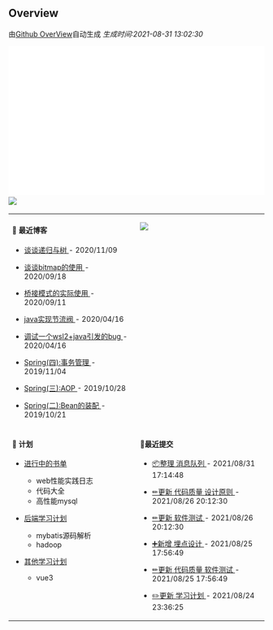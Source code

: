 
## Overview

由[Github OverView](https://github.com/0xcaffebabe/0xcaffebabe)自动生成 _生成时间:2021-08-31 13:02:30_

![](https://raw.githubusercontent.com/0xcaffebabe/github-stats/master/generated/overview.svg)![](https://github-readme-stats.vercel.app/api/top-langs/?username=0xcaffebabe&layout=compact&langs_count=8)

<table>

<tr>
<td valign="top" width="50%">

#### 📖 最近博客


* <a href="https://0xcaffebabe.github.io/%E7%AE%97%E6%B3%95/2020/11/09/%E8%B0%88%E8%B0%88%E9%80%92%E5%BD%92%E4%B8%8E%E6%A0%91.html" target="_blank"> 谈谈递归与树 </a> - 2020/11/09 

    
* <a href="https://0xcaffebabe.github.io/%E7%AE%97%E6%B3%95/2020/09/18/%E8%B0%88%E8%B0%88bitmap%E7%9A%84%E4%BD%BF%E7%94%A8.html" target="_blank"> 谈谈bitmap的使用 </a> - 2020/09/18 

    
* <a href="https://0xcaffebabe.github.io/%E8%AE%BE%E8%AE%A1%E6%A8%A1%E5%BC%8F/2020/09/11/%E6%A1%A5%E6%8E%A5%E6%A8%A1%E5%BC%8F%E7%9A%84%E5%AE%9E%E9%99%85%E4%BD%BF%E7%94%A8.html" target="_blank"> 桥接模式的实际使用 </a> - 2020/09/11 

    
* <a href="https://0xcaffebabe.github.io/java/2020/04/16/JAVA%E5%AE%9E%E7%8E%B0%E8%8A%82%E6%B5%81%E9%98%80.html" target="_blank"> java实现节流阀 </a> - 2020/04/16 

    
* <a href="https://0xcaffebabe.github.io/%E6%97%A5%E5%B8%B8/2020/04/16/%E8%B0%83%E8%AF%95%E4%B8%80%E4%B8%AAwsl2+java%E5%BC%95%E5%8F%91%E7%9A%84bug.html" target="_blank"> 调试一个wsl2+java引发的bug </a> - 2020/04/16 

    
* <a href="https://0xcaffebabe.github.io/spring/2019/11/04/Spring-%E5%9B%9B-%E4%BA%8B%E5%8A%A1%E7%AE%A1%E7%90%86.html" target="_blank"> Spring(四):事务管理 </a> - 2019/11/04 

    
* <a href="https://0xcaffebabe.github.io/spring/2019/10/28/Spring(%E4%B8%89)-AOP.html" target="_blank"> Spring(三):AOP </a> - 2019/10/28 

    
* <a href="https://0xcaffebabe.github.io/spring/2019/10/21/Spring(%E4%BA%8C)-Bean%E7%9A%84%E8%A3%85%E9%85%8D.html" target="_blank"> Spring(二):Bean的装配 </a> - 2019/10/21 

        

</td>

<td valign="top" width="50%">

![](https://github-readme-stats.vercel.app/api/wakatime?username=0xcaffebabe)

</td>

</tr>

<tr>

<td valign="top" width="50%">

#### 📝 计划

- [进行中的书单](https://github.com/users/0xcaffebabe/projects/4)
  - web性能实践日志
  - 代码大全
  - 高性能mysql


- [后端学习计划](https://github.com/users/0xcaffebabe/projects/1)
  - mybatis源码解析
  - hadoop


- [其他学习计划](https://github.com/users/0xcaffebabe/projects/3)
  - vue3


<td>

#### 🌴最近提交


  * <a href="https://github.com/0xcaffebabe/note/commit/1d0f753e25b3daa55e235482285d042f98f5265b" target="_blank"> 📦整理 消息队列 </a> - 2021/08/31 17:14:48 

    
  * <a href="https://github.com/0xcaffebabe/note/commit/9da3cf679e0ae0964e0a9efa877751635b57b24b" target="_blank"> ✏更新 代码质量 设计原则 </a> - 2021/08/26 20:12:30 

    
  * <a href="https://github.com/0xcaffebabe/note/commit/1daff4acde743d0a5e49dbc717868ccd96cc9433" target="_blank"> ✏更新 软件测试 </a> - 2021/08/26 20:12:30 

    
  * <a href="https://github.com/0xcaffebabe/note/commit/4824b12b510ef9d47b931b383dbfb9bf6fc5975d" target="_blank"> ➕新增 埋点设计 </a> - 2021/08/25 17:56:49 

    
  * <a href="https://github.com/0xcaffebabe/note/commit/48a59bac6096b4d96d47dce6dabab96a3723022d" target="_blank"> ✏更新 代码质量 软件测试 </a> - 2021/08/25 17:56:49 

    
  * <a href="https://github.com/0xcaffebabe/note/commit/d3e6edee8ea64d873ea81036f7feea80967fd556" target="_blank"> ✏️更新 学习计划 </a> - 2021/08/24 23:36:25 

    

</td>

</tr>

</table>
